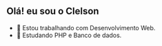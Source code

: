 ## Olá! eu sou o Clelson
- 🔭  Estou trabalhando com Desenvolvimento Web.
- 🌱   Estudando PHP e Banco de dados.



